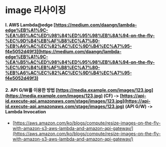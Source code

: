 # image 리사이징



#### I. AWS Lambda@edge  [https://medium.com/daangn/lambda-edge%EB%A1%9C-%EA%B5%AC%ED%98%84%ED%95%98%EB%8A%94-on-the-fly-%EC%9D%B4%EB%AF%B8%EC%A7%80-%EB%A6%AC%EC%82%AC%EC%9D%B4%EC%A7%95-f4e5052d49f3](https://medium.com/daangn/lambda-edge%EB%A1%9C-%EA%B5%AC%ED%98%84%ED%95%98%EB%8A%94-on-the-fly-%EC%9D%B4%EB%AF%B8%EC%A7%80-%EB%A6%AC%EC%82%AC%EC%9D%B4%EC%A7%95-f4e5052d49f3) 

#### 

#### 2. API G/W를 이용한 방법  [https://media.example.com/images/123.jpg](https://media.example.com/images/123.jpg) \(CF\) -&gt; [https://api-id.execute-api.amazonaws.com/stage/images/123.jpg](https://api-id.execute-api.amazonaws.com/stage/images/123.jpg) \(API G/W\) -&gt; Lambda Invocation

* [https://aws.amazon.com/ko/blogs/compute/resize-images-on-the-fly-with-amazon-s3-aws-lambda-and-amazon-api-gateway/](https://aws.amazon.com/ko/blogs/compute/resize-images-on-the-fly-with-amazon-s3-aws-lambda-and-amazon-api-gateway/)

